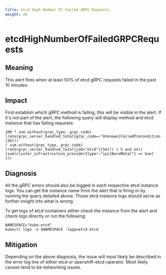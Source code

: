 ```yaml
---
title: etcd High Number Of Failed GRPC Requests
weight: 20
---
```


# etcdHighNumberOfFailedGRPCRequests

## Meaning

This alert fires when at least 50% of etcd gRPC requests failed in the past 10
minutes.

## Impact

First establish which gRPC method is failing, this will be visible in the alert.
If it's not part of the alert, the following query will display method and etcd
instance that has failing requests:

```promql
100 * sum without(grpc_type, grpc_code)
(rate(grpc_server_handled_total{grpc_code=~"Unknown|FailedPrecondition|ResourceExhausted|Internal|Unavailable|DataLoss|DeadlineExceeded",job="etcd"}[5m]))
/ sum without(grpc_type, grpc_code)
(rate(grpc_server_handled_total{job="etcd"}[5m])) > 5 and on()
(sum(cluster_infrastructure_provider{type!~"ipi|BareMetal"} == bool 1))
```

## Diagnosis

All the gRPC errors should also be logged in each respective etcd instance logs.
You can get the instance name from the alert that is firing or by running the
query detailed above. Those etcd instance logs should serve as further insight
into what is wrong.

To get logs of etcd containers either check the instance from the alert and
check logs directly or run the following:

```shell
NAMESPACE="kube-etcd"
kubectl logs -n $NAMESPACE -lapp=etcd etcd
```

## Mitigation

Depending on the above diagnosis, the issue will most likely be described in the
error log line of either etcd or openshift-etcd-operator. Most likely causes
tend to be networking issues.
